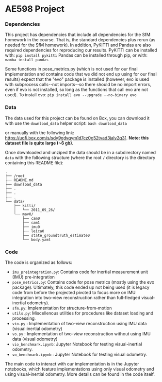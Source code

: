 # AE598 Project

### Dependencies
This project has dependencies that include all dependencies for the SfM homework in the course. That is, the standard dependencies plus rerun (as needed for the SfM homework).
In addition, PyKITTI and Pandas are also required dependencies for reproducing our results.
PyKITTI can be installed with:
``
pip install pykitti
``
Pandas can be installed through pip, or with:
``
mamba install pandas
``

Some functions in pose_metrics.py (which is not used for our final implementation and contains code that we did not end up using for our final results) expect that the "evo" package is installed (however, evo is used with subprocess calls--not imports--so there should be no import errors, even if evo is not installed, so long as the functions that call evo are not used).
To install evo:
``
pip install evo --upgrade --no-binary evo
``

### Data
The data used for this project can be found on Box, you can download it with use the `download_data` helper script: 
```bash download_data```

or manually with the following link: https://uofi.box.com/s/sdy9gdvqym1d7cz0g52tvad3jaly2q31. **Note: this dataset file is quite large (~6 gb).**

Once downloaded and unziped the data should be in a subdirectory named ``data`` with the following structure (where the root ``/`` directory is the directory containing this README file):

```
.
├── /root
├── README.md
├── download_data
├── .
├── .
├── .
└── data/
    ├── kitti/
    │   └── 2011_09_26/
    └── mav0/
        ├── cam0
        ├── cam1
        ├── imu0
        ├── leica0
        ├── state_groundtruth_estimate0
        └── body.yaml
```
### Code
The code is organized as follows:
- ``imu_preintegration.py``:  Contains code for inertial measurement unit (IMU) pre-integration    
- ``pose_metrics.py``:  Contains code for pose metrics (mostly using the evo package). Ultimately, this code ended up not being used (it is legacy code from before the projected pivoted to focus more on IMU integration into two-view reconstruction rather than full-fledged visual-inertial odometry).
- ``sfm.py``: Implementation for structure-from-motion
- ``utils.py``: Miscellenous utilities for procedures like dataset loading and processing.
- ``vio.py`` : Implementation of two-view reconstruction using IMU data (visual:inertial odometry)
- ``vo.py`` : Implementation of two-view reconstruction without using IMU data (visual odometry)
- ``vio_benchmark.ipynb``: Jupyter Notebook for testing visual-inertial odometry.
- ``vo_benchmark.ipynb`` : Jupyter Notebook for testing visual odometry.

The main code to interact with our implementation is in the Jupyter notebooks, which feature implementations using only visual odometry and using visual-inertial odometry.
More details can be found in the code itself.